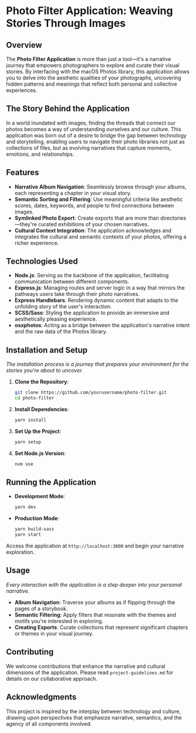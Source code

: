 # Photo Filter Application: Weaving Stories Through Images

## Overview

The **Photo Filter Application** is more than just a tool—it's a narrative journey that empowers photographers to explore and curate their visual stories. By interfacing with the macOS Photos library, this application allows you to delve into the aesthetic qualities of your photographs, uncovering hidden patterns and meanings that reflect both personal and collective experiences.

## The Story Behind the Application

In a world inundated with images, finding the threads that connect our photos becomes a way of understanding ourselves and our culture. This application was born out of a desire to bridge the gap between technology and storytelling, enabling users to navigate their photo libraries not just as collections of files, but as evolving narratives that capture moments, emotions, and relationships.

## Features

- **Narrative Album Navigation**: Seamlessly browse through your albums, each representing a chapter in your visual story.
- **Semantic Sorting and Filtering**: Use meaningful criteria like aesthetic scores, dates, keywords, and people to find connections between images.
- **Symlinked Photo Export**: Create exports that are more than directories—they're curated exhibitions of your chosen narratives.
- **Cultural Context Integration**: The application acknowledges and integrates the cultural and semantic contexts of your photos, offering a richer experience.

## Technologies Used

- **Node.js**: Serving as the backbone of the application, facilitating communication between different components.
- **Express.js**: Managing routes and server logic in a way that mirrors the pathways users take through their photo narratives.
- **Express Handlebars**: Rendering dynamic content that adapts to the unfolding story of the user's interaction.
- **SCSS/Sass**: Styling the application to provide an immersive and aesthetically pleasing experience.
- **osxphotos**: Acting as a bridge between the application's narrative intent and the raw data of the Photos library.

## Installation and Setup

_The installation process is a journey that prepares your environment for the stories you're about to uncover._

1. **Clone the Repository**:

   ```bash
   git clone https://github.com/yourusername/photo-filter.git
   cd photo-filter
   ```

2. **Install Dependencies**:

   ```bash
   yarn install
   ```

3. **Set Up the Project**:

   ```bash
   yarn setup
   ```

4. **Set Node.js Version**:

   ```bash
   nvm use
   ```

## Running the Application

- **Development Mode**:

  ```bash
  yarn dev
  ```

- **Production Mode**:

  ```bash
  yarn build-sass
  yarn start
  ```

Access the application at `http://localhost:3000` and begin your narrative exploration.

## Usage

_Every interaction with the application is a step deeper into your personal narrative._

- **Album Navigation**: Traverse your albums as if flipping through the pages of a storybook.
- **Semantic Filtering**: Apply filters that resonate with the themes and motifs you're interested in exploring.
- **Creating Exports**: Curate collections that represent significant chapters or themes in your visual journey.

## Contributing

We welcome contributions that enhance the narrative and cultural dimensions of the application. Please read `project-guidelines.md` for details on our collaborative approach.

## Acknowledgments

This project is inspired by the interplay between technology and culture, drawing upon perspectives that emphasize narrative, semantics, and the agency of all components involved.
